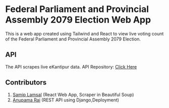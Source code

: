 # Federal Parliament and Provincial Assembly 2079 Election Web App

This is a web app created using Tailwind and React to view live voting count of the Federal Parliament and Provincial Assembly 2079 Election.

## API

The API scrapes live eKantipur data.
API Repository: [Click Here](https://github.com/Anupamaraie/Api-Election)

## Contributors

1. [Samip Lamsal](https://github.com/lamsalsamip1) (React Web App, Scraper in Beautiful Soup)
2. [Anupama Rai](https://github.com/Anupamaraie) (REST API using Django,Deployment)
